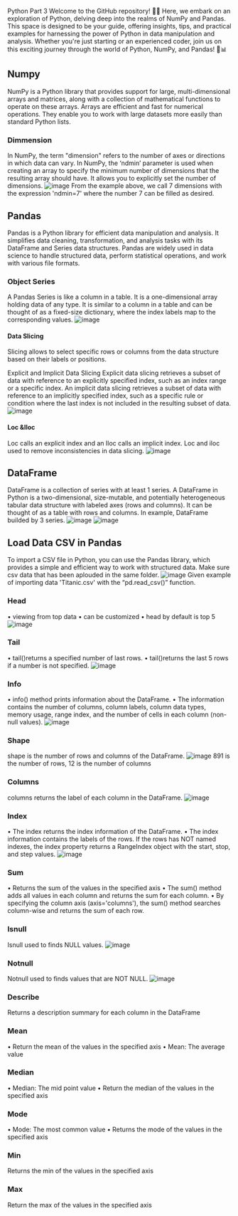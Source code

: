 Python Part 3
Welcome to the GitHub repository! 🐍✨ Here, we embark on an exploration of Python, delving deep into the realms of NumPy and Pandas. This space is designed to be your guide, offering insights, tips, and practical examples for harnessing the power of Python in data manipulation and analysis. Whether you're just starting or an experienced coder, join us on this exciting journey through the world of Python, NumPy, and Pandas! 🚀📊

## Numpy
NumPy is a Python library that provides support for large, multi-dimensional arrays and matrices, along with a collection of mathematical functions to operate on these arrays. Arrays are efficient and fast for numerical operations. They enable you to work with large datasets more easily than standard Python lists.

### Dimmension
In NumPy, the term "dimension" refers to the number of axes or directions in which data can vary. In NumPy, the ‘ndmin’ parameter is used when creating an array to specify the minimum number of dimensions that the resulting array should have. It allows you to explicitly set the number of dimensions. 
![image](https://github.com/MaulitaNurSejati/NumPy_Pandas/assets/135823289/c7410d6a-e177-4965-97c2-ea157a946ea4)
From the example above, we call 7 dimensions with the expression 'ndmin=7' where the number 7 can be filled as desired.

## Pandas
Pandas is a Python library for efficient data manipulation and analysis. It simplifies data cleaning, transformation, and analysis tasks with its DataFrame and Series data structures. Pandas are widely used in data science to handle structured data, perform statistical operations, and work with various file formats.

### Object Series
A Pandas Series is like a column in a table. It is a one-dimensional array holding data of any type. It is similar to a column in a table and can be thought of as a fixed-size dictionary, where the index labels map to the corresponding values.
![image](https://github.com/MaulitaNurSejati/NumPy_Pandas/assets/135823289/07430ab4-b7f0-470b-81f7-cd5845839d05)

#### Data Slicing
Slicing allows to select specific rows or columns from the data structure based on their labels or positions.

Explicit and Implicit Data Slicing
Explicit data slicing retrieves a subset of data with reference to an explicitly specified index, such as an index range or a specific index. An implicit data slicing retrieves a subset of data with reference to an implicitly specified index, such as a specific rule or condition where the last index is not included in the resulting subset of data.
![image](https://github.com/MaulitaNurSejati/NumPy_Pandas/assets/135823289/08f00791-25fb-4e4e-8539-fd32026c6e9c)

#### Loc &Iloc
Loc calls an explicit index and an Iloc calls an implicit index. Loc and iloc used to remove inconsistencies in data slicing.
![image](https://github.com/MaulitaNurSejati/NumPy_Pandas/assets/135823289/1cc305e2-a131-40ed-b70f-8178661473e3)
 
## DataFrame
DataFrame is a collection of series with at least 1 series. A DataFrame in Python is a two-dimensional, size-mutable, and potentially heterogeneous tabular data structure with labeled axes (rows and columns). It can be thought of as a table with rows and columns. In example, DataFrame builded by 3 series.
![image](https://github.com/MaulitaNurSejati/NumPy_Pandas/assets/135823289/92debff9-c08b-4cd3-816e-6f1631d22559)
![image](https://github.com/MaulitaNurSejati/NumPy_Pandas/assets/135823289/d1ac9153-9e2e-4df6-8a35-01214b4aa63d)

## Load Data CSV in Pandas
To import a CSV file in Python, you can use the Pandas library, which provides a simple and efficient way to work with structured data. Make sure csv data that has been aplouded in the same folder. 
 ![image](https://github.com/MaulitaNurSejati/NumPy_Pandas/assets/135823289/e56d5617-c8d8-4dce-8ab4-88e960aa6d49)
Given example of importing data 'Titanic.csv' with the “pd.read_csv()” function.

### Head
•	viewing from top data
•	can be customized
•	head by default is top 5
![image](https://github.com/MaulitaNurSejati/NumPy_Pandas/assets/135823289/74b7928a-a39c-48ad-9be3-249301c6ff6b)

### Tail
•	tail()returns a specified number of last rows.
•	tail()returns the last 5 rows if a number is not specified.
![image](https://github.com/MaulitaNurSejati/NumPy_Pandas/assets/135823289/ed13695e-e9f0-45f6-8632-e1a697bc24ab)
 
### Info
•	info() method prints information about the DataFrame.
•	The information contains the number of columns, column labels, column data types, memory usage, range index, and the number of cells in each column (non-null values).
![image](https://github.com/MaulitaNurSejati/NumPy_Pandas/assets/135823289/b8284560-3819-48df-bb00-23638f4b1459)

### Shape
shape is the number of rows and columns of the DataFrame.
![image](https://github.com/MaulitaNurSejati/NumPy_Pandas/assets/135823289/4483f470-6e89-4d1e-886f-10fcbc028ceb)
891 is the number of rows, 12 is the number of columns

### Columns
columns returns the label of each column in the DataFrame.
![image](https://github.com/MaulitaNurSejati/NumPy_Pandas/assets/135823289/59448bfc-7aba-4e2a-bac7-402340bf39ba)

### Index
•	The index returns the index information of the DataFrame.
•	The index information contains the labels of the rows. If the rows has NOT named indexes, the index property returns a RangeIndex object with the start, stop, and step values.
![image](https://github.com/MaulitaNurSejati/NumPy_Pandas/assets/135823289/5ede1833-092a-4e90-b547-f375c213de2e)

### Sum
•	Returns the sum of the values in the specified axis
•	The sum() method adds all values in each column and returns the sum for each column.
•	By specifying the column axis (axis='columns'), the sum() method searches column-wise and returns the sum of each row.

### Isnull
Isnull used to finds NULL values.
![image](https://github.com/MaulitaNurSejati/NumPy_Pandas/assets/135823289/3a80720e-5cab-4ac0-a8a0-0b6b6a1c30f0)

### Notnull
Notnull used to finds values that are NOT NULL.
 ![image](https://github.com/MaulitaNurSejati/NumPy_Pandas/assets/135823289/4222a0a8-f7ad-4e1e-952c-278475dfa8e1)

### Describe
Returns a description summary for each column in the DataFrame

### Mean
•	Return the mean of the values in the specified axis
•	Mean: The average value

### Median
•	Median: The mid point value
•	Return the median of the values in the specified axis

### Mode
•	Mode: The most common value
•	Returns the mode of the values in the specified axis

### Min
Returns the min of the values in the specified axis

### Max
Return the max of the values in the specified axis
